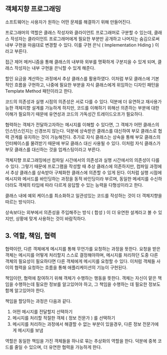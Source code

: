## 객체지향 프로그래밍

소프트웨어는 사용자가 원하는 어떤 문제를 해결하기 위해 만들어진다.

프로그래머의 역할은 클래스 작성자와 클라이언트 프로그래머로 구분할 수 있는데, 클래스 작성자는 클라이언트 프로그래머에게 필요한 부분만 공개하고 나머지는 숨김으로써 내부 구현을 마음대로 변경할 수 있다. 이를 구현 은닉 ( Implementation Hiding ) 이라고 부른다.

접근 제어 메커니즘을 통해 클래스의 내부와 외부를 명확하게 구분지을 수 있게 되며, 클래스 작성자는 내부 구현을 은닉할 수 있게 해준다.

할인 요금을 계산하는 과정에서 추상 클래스를 활용하였다. 이처럼 부모 클래스에 기본적인 흐름을 구현하고, 나중에 필요한 부분을 자식 클래스에게 위임하는 디자인 패턴을 Template Method 패턴이라고 한다.

코드의 의존성과 실행 시점의 의존성은 서로 다를 수 있다. 덕분에 더 유연하고 재사용가능한 객체지향 설계를 가능하게 하지만, 코드를 이해하기 위해선 의존하는 부분에 대한 이해가 필요하기 때문에 유연성과 코드의 가독성간 트레이드오프가 필요하다.

협력하는 객체가 전달하고자하는 메시지를 이해할 수 있다면, 그 객체가 어떤 클래스의 인스턴스인지는 신경쓰지 않는다. 덕분에 상속받은 클래스를 대신하여 부모 클래스로 협력 관계를 유지하는 것이 가능해진다. 추가로 자식 클래스는 상속을 통해 부모 클래스의 인터페이스를 물려받기 때문에 부모 클래스 대신 사용될 수 있다. 이처럼 자식 클래스가 부모 클래스를 대신하는 것을 업캐스팅이라고 부른다.

객체지향 프로그래밍에선 컴파일 시간에서의 의존성과 실행 시간에서의 의존성이 다를 수 있다. 그렇기 때문에 프로그램을 작성할 때 추상 클래스에 의존하지만, 컴파일 과정에서 추상 클래스를 상속받아 구체화한 클래스에 의존할 수 있게 된다. 이처럼 실행 시점에 메시지와 메서드를 바인딩하는 과정을 동적 바인딩이라 부르며, 동일한 메세지를 수신하더라도 객체의 타입에 따라 다르게 응답할 수 있는 능력을 다형성이라고 한다.

클래스 내에 예외 케이스를 최소화하고 일관성있는 코드를 작성하는 것이 더 객체지향을 따르는 방식이다. 

상속보다는 외부에서 의존성을 주입해주는 방식 ( 합성 ) 이 더 유연한 설계라고 볼 수 있지만, 상황에 맞게 사용하는 것이 바람직하다.

## 3. 역할, 책임, 협력

협력이란, 다른 객체에게 메시지를 통해 무언가를 요청하는 과정을 뜻한다. 요청을 받은 객체는 메시지를 어떻게 처리할지 스스로 결정해야하며, 메시지를 처리하던 도중 다른 객체의 필요성이 필요하다면 다른 객체에게 메시지를 요청할 수 있다. 이처럼 객체들 사이의 협력을 요청하는 흐름을 통해 애플리케이션의 기능이 구현된다.

책임이란, 협력에 참여하기 위해 객체가 수행하는 행동을 뜻한다. 객체는 자신이 맡은 책임을 수행하는데 필요한 정보를 알고있어야 하고, 그 책임을 수행하는 데 필요한 정보도 함께 알고있어야 한다.

책임을 할당하는 과정은 다음과 같다.
1. 어떤 메시지를 전달할지 선택하기
2. 메시지를 처리할 적절한 객체 ( 정보 전문가 ) 를 선택하기
3. 메시지를 처리하는 과정에서 해결할 수 없는 부분이 있을경우, 다른 정보 전문가에게 메시지를 보냄

역할은 동일한 책임을 가진 객체들을 하나로 묶는 추상화의 역할을 한다. 덕분에 중복 코드를 줄일 수 있으며, 더 유연한 협력을 가능하게 한다.
